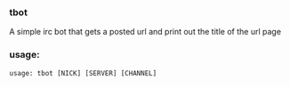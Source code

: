 ### tbot
A simple irc bot that gets a posted url and print out the title of the url page
### usage:
```
usage: tbot [NICK] [SERVER] [CHANNEL]
```
